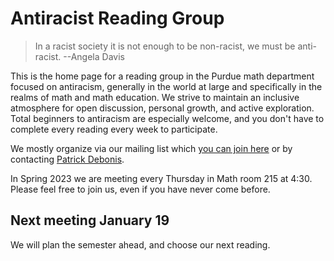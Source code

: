 # Antiracist Reading Group

> In a racist society it is not enough to be non-racist, we must be anti-racist. --Angela Davis

This is the home page for a reading group in the Purdue math department focused on antiracism, generally in the world at large and specifically in the realms of math and math education. We strive to maintain an inclusive atmosphere for open discussion, personal growth, and active exploration. Total beginners to antiracism are especially welcome, and you don't have to complete every reading every week to participate.

We mostly organize via our mailing list which [you can join here](https://lists.purdue.edu/mailman/listinfo/mathantiracistreading) or by contacting [Patrick Debonis](mailto:pdebonis@purdue.edu).


In Spring 2023 we are meeting every Thursday in Math room 215 at 4:30. Please feel free to join us, even if you have never come before.

## Next meeting January 19

We will plan the semester ahead, and choose our next reading.
